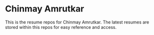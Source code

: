 # Chinmay Amrutkar
This is the resume repos for Chinmay Amrutkar.
The latest resumes are stored within this repos for easy reference and access.
